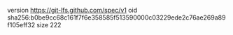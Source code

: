 version https://git-lfs.github.com/spec/v1
oid sha256:b0be9cc68c161f7f6e358585f513590000c03229ede2c76ae269a89f105eff32
size 222
